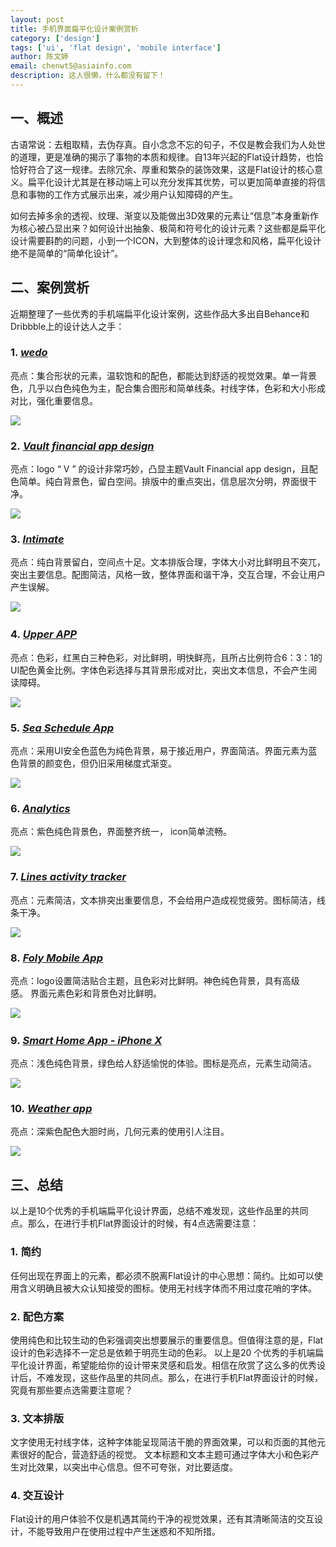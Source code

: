 ```yaml
---
layout: post
title: 手机界面扁平化设计案例赏析
category: ['design']
tags: ['ui', 'flat design', 'mobile interface']
author: 陈文婷
email: chenwt5@asiainfo.com
description: 这人很懒，什么都没有留下！
---
```


## 一、概述
古语常说：去粗取精，去伪存真。自小念念不忘的句子，不仅是教会我们为人处世的道理，更是准确的揭示了事物的本质和规律。自13年兴起的Flat设计趋势，也恰恰好符合了这一规律。去除冗余、厚重和繁杂的装饰效果，这是Flat设计的核心意义。扁平化设计尤其是在移动端上可以充分发挥其优势，可以更加简单直接的将信息和事物的工作方式展示出来，减少用户认知障碍的产生。

如何去掉多余的透视、纹理、渐变以及能做出3D效果的元素让“信息”本身重新作为核心被凸显出来？如何设计出抽象、极简和符号化的设计元素？这些都是扁平化设计需要斟酌的问题，小到一个ICON，大到整体的设计理念和风格，扁平化设计绝不是简单的“简单化设计”。

## 二、案例赏析
近期整理了一些优秀的手机端扁平化设计案例，这些作品大多出自Behance和Dribbble上的设计达人之手：

### 1. _[wedo](https://www.wedo.com)_
亮点：集合形状的元素，温软饱和的配色，都能达到舒适的视觉效果。单一背景色，几乎以白色纯色为主，配合集合图形和简单线条。衬线字体，色彩和大小形成对比，强化重要信息。

![](/images/chenwt/flatdesign/1.0.png)

### 2. _[Vault financial app design](https://www.behance.net/gallery/55376655/Vault-financial-app-design)_
亮点：logo “ V ” 的设计非常巧妙，凸显主题Vault Financial app design，且配色简单。纯白背景色，留白空间。排版中的重点突出，信息层次分明，界面很干净。

![](/images/chenwt/flatdesign/2.0.png)

### 3. _[Intimate](https://dribbble.com/shots/3903572-Intimate)_
亮点：纯白背景留白，空间点十足。文本排版合理，字体大小对比鲜明且不突兀，突出主要信息。配图简洁，风格一致，整体界面和谐干净，交互合理，不会让用户产生误解。  

![](/images/chenwt/flatdesign/3.0.png)  

### 4. _[Upper APP](https://tower.im/projects/4d5e9e452f424e3aa5f06b52f45382a1/docs/e6982f41ac9149ffbb0dcf22167bb954)_
亮点：色彩，红黑白三种色彩，对比鲜明，明快鲜亮，且所占比例符合6：3：1的UI配色黄金比例。字体色彩选择与其背景形成对比，突出文本信息，不会产生阅读障碍。

![](/images/chenwt/flatdesign/4.0.png)

### 5. _[Sea Schedule App](https://www.behance.net/gallery/38120159/Sea-Schedule-App)_
亮点：采用UI安全色蓝色为纯色背景，易于接近用户，界面简洁。界面元素为蓝色背景的颜变色，但仍旧采用梯度式渐变。

![](/images/chenwt/flatdesign/5.0.png)

### 6. _[Analytics](https://dribbble.com/shots/3113887-Analytics)_
亮点：紫色纯色背景色，界面整齐统一， icon简单流畅。

![](/images/chenwt/flatdesign/6.0.png)

### 7. _[Lines activity tracker](https://www.behance.net/gallery/40518179/Lines-activity-tracker)_
亮点：元素简洁，文本排突出重要信息，不会给用户造成视觉疲劳。图标简洁，线条干净。

![](/images/chenwt/flatdesign/7.0.png)

### 8. _[Foly Mobile App](https://www.behance.net/gallery/50570935/Foly-Mobile-App)_
亮点：logo设置简洁贴合主题，且色彩对比鲜明。神色纯色背景，具有高级感。 界面元素色彩和背景色对比鲜明。

![](/images/chenwt/flatdesign/8.0.png)
 
### 9. _[Smart Home App - iPhone X](https://www.behance.net/gallery/57084317/Smart-Home-App-iPhone-X)_
亮点：浅色纯色背景，绿色给人舒适愉悦的体验。图标是亮点，元素生动简洁。

![](/images/chenwt/flatdesign/9.0.png)

### 10. _[Weather app](https://www.behance.net/gallery/53996035/Weather-app)_
亮点：深紫色配色大胆时尚，几何元素的使用引人注目。

![](/images/chenwt/flatdesign/10.0.png)

## 三、总结
以上是10个优秀的手机端扁平化设计界面，总结不难发现，这些作品里的共同点。那么，在进行手机Flat界面设计的时候，有4点选需要注意：

### 1. 简约
任何出现在界面上的元素，都必须不脱离Flat设计的中心思想：简约。比如可以使用含义明确且被大众认知接受的图标。使用无衬线字体而不用过度花哨的字体。

### 2. 配色方案
使用纯色和比较生动的色彩强调突出想要展示的重要信息。但值得注意的是，Flat设计的色彩选择不一定总是依赖于明亮生动的色彩。
以上是20 个优秀的手机端扁平化设计界面，希望能给你的设计带来灵感和启发。相信在欣赏了这么多的优秀设计后，不难发现，这些作品里的共同点。那么，在进行手机Flat界面设计的时候，究竟有那些要点选需要注意呢？

### 3. 文本排版
文字使用无衬线字体，这种字体能呈现简洁干脆的界面效果，可以和页面的其他元素很好的配合，营造舒适的视觉。
文本标题和文本主题可通过字体大小和色彩产生对比效果，以突出中心信息。但不可夸张，对比要适度。

### 4. 交互设计
Flat设计的用户体验不仅是机遇其简约干净的视觉效果，还有其清晰简洁的交互设计，不能导致用户在使用过程中产生迷惑和不知所措。


